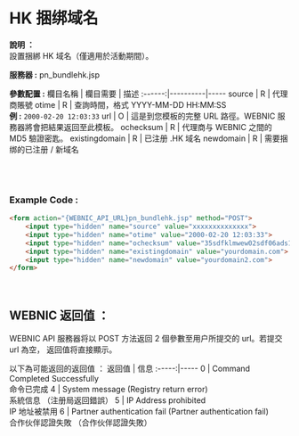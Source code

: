 # HK 捆绑域名

**說明 ：** <br>
設置捆綁 HK 域名（僅適用於活動期間）。

**服務器 :** pn_bundlehk.jsp

**參數配置 :**
欄目名稱 | 欄目需要 | 描述
:------:|----------|-----
source | R | 代理商賬號
otime | R | 查詢時間，格式 YYYY-MM-DD HH:MM:SS <br> **例 :** `2000-02-20 12:03:33`
url | O | 這是到您模板的完整 URL 路徑。WEBNIC 服務器將會把結果返回至此模板。
ochecksum | R | 代理商与 WEBNIC 之間的 MD5 驗證密匙。
existingdomain | R | 已注册 .HK 域名
newdomain | R | 需要捆绑的已注册 / 新域名

<br><br>

### Example Code :

```HTML
<form action="{WEBNIC_API_URL}pn_bundlehk.jsp" method="POST"> 
    <input type="hidden" name="source" value="xxxxxxxxxxxxxx"> 
    <input type="hidden" name="otime" value="2000-02-20 12:03:33"> 
    <input type="hidden" name="ochecksum" value="35sdfklmwew02sdf06ads1asd3"> 
    <input type="hidden" name="existingdomain" value="yourdomain.com">
    <input type="hidden" name="newdomain" value="yourdomain2.com">
</form>
```

<br>

WEBNIC 返回值 ：
-----
WEBNIC API 服務器将以 POST 方法返回 2 個參數至用户所提交的 url。若提交 url 為空， 返回值将直接顯示。

以下為可能返回的返回值 ：
返回值 | 信息
:-----:|-----
0 | Command Completed Successfully <br> 命令已完成
4 | System message (Registry return error) <br> 系統信息 （注册局返回錯誤）
5 | IP Address prohibited <br> IP 地址被禁用
6 | Partner authentication fail (Partner authentication fail) <br> 合作伙伴認證失敗 （合作伙伴認證失敗）
